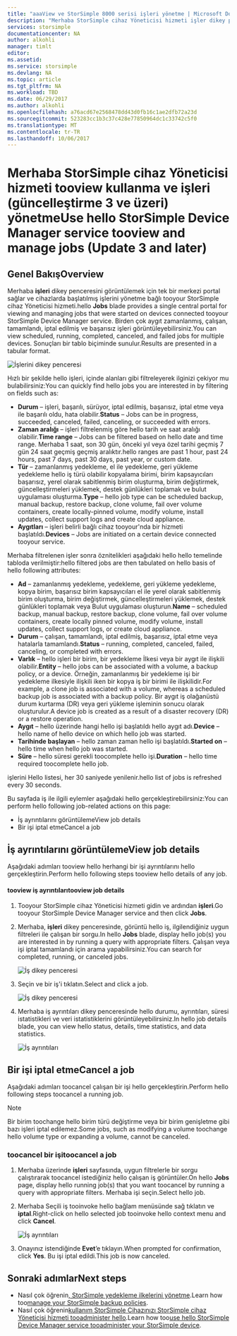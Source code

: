 ```yaml
---
title: "aaaView ve StorSimple 8000 serisi işleri yönetme | Microsoft Docs"
description: "Merhaba StorSimple cihaz Yöneticisi hizmeti işler dikey penceresinde açıklar ve nasıl toouse, tootrack son, geçerli ve zamanlanmış yedekleme işleri."
services: storsimple
documentationcenter: NA
author: alkohli
manager: timlt
editor: 
ms.assetid: 
ms.service: storsimple
ms.devlang: NA
ms.topic: article
ms.tgt_pltfrm: NA
ms.workload: TBD
ms.date: 06/29/2017
ms.author: alkohli
ms.openlocfilehash: a76acd67e2568478dd43d0fb16c1ae2dfb72a23d
ms.sourcegitcommit: 523283cc1b3c37c428e77850964dc1c33742c5f0
ms.translationtype: MT
ms.contentlocale: tr-TR
ms.lasthandoff: 10/06/2017
---
```

# <a name="use-hello-storsimple-device-manager-service-tooview-and-manage-jobs-update-3-and-later"></a><span data-ttu-id="acebe-103">Merhaba StorSimple cihaz Yöneticisi hizmeti tooview kullanma ve işleri (güncelleştirme 3 ve üzeri) yönetme</span><span class="sxs-lookup"><span data-stu-id="acebe-103">Use hello StorSimple Device Manager service tooview and manage jobs (Update 3 and later)</span></span>

## <a name="overview"></a><span data-ttu-id="acebe-104">Genel Bakış</span><span class="sxs-lookup"><span data-stu-id="acebe-104">Overview</span></span>
<span data-ttu-id="acebe-105">Merhaba **işleri** dikey penceresini görüntülemek için tek bir merkezi portal sağlar ve cihazlarda başlatılmış işlerini yönetme bağlı tooyour StorSimple cihaz Yöneticisi hizmeti.</span><span class="sxs-lookup"><span data-stu-id="acebe-105">hello **Jobs** blade provides a single central portal for viewing and managing jobs that were started on devices connected tooyour StorSimple Device Manager service.</span></span> <span data-ttu-id="acebe-106">Birden çok aygıt zamanlanmış, çalışan, tamamlandı, iptal edilmiş ve başarısız işleri görüntüleyebilirsiniz.</span><span class="sxs-lookup"><span data-stu-id="acebe-106">You can view scheduled, running, completed, canceled, and failed jobs for multiple devices.</span></span> <span data-ttu-id="acebe-107">Sonuçları bir tablo biçiminde sunulur.</span><span class="sxs-lookup"><span data-stu-id="acebe-107">Results are presented in a tabular format.</span></span>

![İşlerini dikey penceresi](./media/storsimple-8000-manage-jobs-u2/jobs1.png)

<span data-ttu-id="acebe-109">Hızlı bir şekilde hello işleri, içinde alanları gibi filtreleyerek ilginizi çekiyor mu bulabilirsiniz:</span><span class="sxs-lookup"><span data-stu-id="acebe-109">You can quickly find hello jobs you are interested in by filtering on fields such as:</span></span>

* <span data-ttu-id="acebe-110">**Durum** – işleri, başarılı, sürüyor, iptal edilmiş, başarısız, iptal etme veya ile başarılı oldu, hata olabilir.</span><span class="sxs-lookup"><span data-stu-id="acebe-110">**Status** – Jobs can be in progress, succeeded, canceled, failed, canceling, or succeeded with errors.</span></span>
* <span data-ttu-id="acebe-111">**Zaman aralığı** – işleri filtrelenmiş göre hello tarih ve saat aralığı olabilir.</span><span class="sxs-lookup"><span data-stu-id="acebe-111">**Time range** – Jobs can be filtered based on hello date and time range.</span></span> <span data-ttu-id="acebe-112">Merhaba 1 saat, son 30 gün, önceki yıl veya özel tarihi geçmiş 7 gün 24 saat geçmiş geçmiş aralıktır.</span><span class="sxs-lookup"><span data-stu-id="acebe-112">hello ranges are past 1 hour, past 24 hours, past 7 days, past 30 days, past year, or custom date.</span></span>
* <span data-ttu-id="acebe-113">**Tür** – zamanlanmış yedekleme, el ile yedekleme, geri yükleme yedekleme hello iş türü olabilir kopyalama birimi, birim kapsayıcıları başarısız, yerel olarak sabitlenmiş birim oluşturma, birim değiştirmek, güncelleştirmeleri yüklemek, destek günlükleri toplamak ve bulut uygulaması oluşturma.</span><span class="sxs-lookup"><span data-stu-id="acebe-113">**Type** – hello job type can be scheduled backup, manual backup, restore backup, clone volume, fail over volume containers, create locally-pinned volume, modify volume, install updates, collect support logs and create cloud appliance.</span></span>
* <span data-ttu-id="acebe-114">**Aygıtları** – işleri belirli bağlı cihaz tooyour'nda bir hizmeti başlatıldı.</span><span class="sxs-lookup"><span data-stu-id="acebe-114">**Devices** – Jobs are initiated on a certain device connected tooyour service.</span></span>
  
<span data-ttu-id="acebe-115">Merhaba filtrelenen işler sonra öznitelikleri aşağıdaki hello hello temelinde tabloda verilmiştir:</span><span class="sxs-lookup"><span data-stu-id="acebe-115">hello filtered jobs are then tabulated on hello basis of hello following attributes:</span></span>
  
* <span data-ttu-id="acebe-116">**Ad** – zamanlanmış yedekleme, yedekleme, geri yükleme yedekleme, kopya birim, başarısız birim kapsayıcıları el ile yerel olarak sabitlenmiş birim oluşturma, birim değiştirmek, güncelleştirmeleri yüklemek, destek günlükleri toplamak veya Bulut uygulaması oluşturun.</span><span class="sxs-lookup"><span data-stu-id="acebe-116">**Name** – scheduled backup, manual backup, restore backup, clone volume, fail over volume containers, create locally pinned volume, modify volume, install updates, collect support logs, or create cloud appliance.</span></span>
* <span data-ttu-id="acebe-117">**Durum** – çalışan, tamamlandı, iptal edilmiş, başarısız, iptal etme veya hatalarla tamamlandı.</span><span class="sxs-lookup"><span data-stu-id="acebe-117">**Status** – running, completed, canceled, failed, canceling, or completed with errors.</span></span>
* <span data-ttu-id="acebe-118">**Varlık** – hello işleri bir birim, bir yedekleme İlkesi veya bir aygıt ile ilişkili olabilir.</span><span class="sxs-lookup"><span data-stu-id="acebe-118">**Entity** – hello jobs can be associated with a volume, a backup policy, or a device.</span></span> <span data-ttu-id="acebe-119">Örneğin, zamanlanmış bir yedekleme işi bir yedekleme ilkesiyle ilişkili iken bir kopya iş bir birimi ile ilişkilidir.</span><span class="sxs-lookup"><span data-stu-id="acebe-119">For example, a clone job is associated with a volume, whereas a scheduled backup job is associated with a backup policy.</span></span> <span data-ttu-id="acebe-120">Bir aygıt iş olağanüstü durum kurtarma (DR) veya geri yükleme işleminin sonucu olarak oluşturulur.</span><span class="sxs-lookup"><span data-stu-id="acebe-120">A device job is created as a result of a disaster recovery (DR) or a restore operation.</span></span>
* <span data-ttu-id="acebe-121">**Aygıt** – hello üzerinde hangi hello işi başlatıldı hello aygıt adı.</span><span class="sxs-lookup"><span data-stu-id="acebe-121">**Device** – hello name of hello device on which hello job was started.</span></span>
* <span data-ttu-id="acebe-122">**Tarihinde başlayan** – hello zaman zaman hello işi başlatıldı.</span><span class="sxs-lookup"><span data-stu-id="acebe-122">**Started on** – hello time when hello job was started.</span></span>
* <span data-ttu-id="acebe-123">**Süre** – hello süresi gerekli toocomplete hello işi.</span><span class="sxs-lookup"><span data-stu-id="acebe-123">**Duration** – hello time required toocomplete hello job.</span></span>

<span data-ttu-id="acebe-124">işlerini Hello listesi, her 30 saniyede yenilenir.</span><span class="sxs-lookup"><span data-stu-id="acebe-124">hello list of jobs is refreshed every 30 seconds.</span></span>

<span data-ttu-id="acebe-125">Bu sayfada iş ile ilgili eylemler aşağıdaki hello gerçekleştirebilirsiniz:</span><span class="sxs-lookup"><span data-stu-id="acebe-125">You can perform hello following job-related actions on this page:</span></span>

* <span data-ttu-id="acebe-126">İş ayrıntılarını görüntüleme</span><span class="sxs-lookup"><span data-stu-id="acebe-126">View job details</span></span>
* <span data-ttu-id="acebe-127">Bir işi iptal etme</span><span class="sxs-lookup"><span data-stu-id="acebe-127">Cancel a job</span></span>

## <a name="view-job-details"></a><span data-ttu-id="acebe-128">İş ayrıntılarını görüntüleme</span><span class="sxs-lookup"><span data-stu-id="acebe-128">View job details</span></span>
<span data-ttu-id="acebe-129">Aşağıdaki adımları tooview hello herhangi bir işi ayrıntılarını hello gerçekleştirin.</span><span class="sxs-lookup"><span data-stu-id="acebe-129">Perform hello following steps tooview hello details of any job.</span></span>

#### <a name="tooview-job-details"></a><span data-ttu-id="acebe-130">tooview iş ayrıntıları</span><span class="sxs-lookup"><span data-stu-id="acebe-130">tooview job details</span></span>
1. <span data-ttu-id="acebe-131">Tooyour StorSimple cihaz Yöneticisi hizmeti gidin ve ardından **işleri**.</span><span class="sxs-lookup"><span data-stu-id="acebe-131">Go tooyour StorSimple Device Manager service and then click **Jobs**.</span></span>

2. <span data-ttu-id="acebe-132">Merhaba, **işleri** dikey penceresinde, görüntü hello iş, ilgilendiğiniz uygun filtreleri ile çalışan bir sorgu.</span><span class="sxs-lookup"><span data-stu-id="acebe-132">In hello **Jobs** blade, display hello job(s) you are interested in by running a query with appropriate filters.</span></span> <span data-ttu-id="acebe-133">Çalışan veya işi iptal tamamlandı için arama yapabilirsiniz.</span><span class="sxs-lookup"><span data-stu-id="acebe-133">You can search for completed, running, or canceled jobs.</span></span>

    ![İş dikey penceresi](./media/storsimple-8000-manage-jobs-u2/jobs1.png)

2. <span data-ttu-id="acebe-135">Seçin ve bir iş'i tıklatın.</span><span class="sxs-lookup"><span data-stu-id="acebe-135">Select and click a job.</span></span>

    ![İş dikey penceresi](./media/storsimple-8000-manage-jobs-u2/jobs3.png)

3. <span data-ttu-id="acebe-137">Merhaba iş ayrıntıları dikey penceresinde hello durumu, ayrıntıları, süresi istatistikleri ve veri istatistiklerini görüntüleyebilirsiniz.</span><span class="sxs-lookup"><span data-stu-id="acebe-137">In hello job details blade, you can view hello status, details, time statistics, and data statistics.</span></span>
   
    ![İş ayrıntıları](./media/storsimple-8000-manage-jobs-u2/jobs4.png)

## <a name="cancel-a-job"></a><span data-ttu-id="acebe-139">Bir işi iptal etme</span><span class="sxs-lookup"><span data-stu-id="acebe-139">Cancel a job</span></span>
<span data-ttu-id="acebe-140">Aşağıdaki adımları toocancel çalışan bir işi hello gerçekleştirin.</span><span class="sxs-lookup"><span data-stu-id="acebe-140">Perform hello following steps toocancel a running job.</span></span>

> [!NOTE]
> <span data-ttu-id="acebe-141">Bir birim toochange hello birim türü değiştirme veya bir birim genişletme gibi bazı işleri iptal edilemez.</span><span class="sxs-lookup"><span data-stu-id="acebe-141">Some jobs, such as modifying a volume toochange hello volume type or expanding a volume, cannot be canceled.</span></span>


### <a name="toocancel-a-job"></a><span data-ttu-id="acebe-142">toocancel bir işi</span><span class="sxs-lookup"><span data-stu-id="acebe-142">toocancel a job</span></span>
1. <span data-ttu-id="acebe-143">Merhaba üzerinde **işleri** sayfasında, uygun filtrelerle bir sorgu çalıştırarak toocancel istediğiniz hello çalışan iş görüntüler.</span><span class="sxs-lookup"><span data-stu-id="acebe-143">On hello **Jobs** page, display hello running job(s) that you want toocancel by running a query with appropriate filters.</span></span> <span data-ttu-id="acebe-144">Merhaba işi seçin.</span><span class="sxs-lookup"><span data-stu-id="acebe-144">Select hello job.</span></span>

2. <span data-ttu-id="acebe-145">Merhaba Seçili iş tooinvoke hello bağlam menüsünde sağ tıklatın ve **iptal**.</span><span class="sxs-lookup"><span data-stu-id="acebe-145">Right-click on hello selected job tooinvoke hello context menu and click **Cancel**.</span></span>

    ![İş ayrıntıları](./media/storsimple-8000-manage-jobs-u2/jobs2.png)

3. <span data-ttu-id="acebe-147">Onayınız istendiğinde **Evet**’e tıklayın.</span><span class="sxs-lookup"><span data-stu-id="acebe-147">When prompted for confirmation, click **Yes**.</span></span> <span data-ttu-id="acebe-148">Bu işi iptal edildi.</span><span class="sxs-lookup"><span data-stu-id="acebe-148">This job is now canceled.</span></span>

## <a name="next-steps"></a><span data-ttu-id="acebe-149">Sonraki adımlar</span><span class="sxs-lookup"><span data-stu-id="acebe-149">Next steps</span></span>
* <span data-ttu-id="acebe-150">Nasıl çok öğrenin[, StorSimple yedekleme ilkelerini yönetme](storsimple-8000-manage-backup-policies-u2.md).</span><span class="sxs-lookup"><span data-stu-id="acebe-150">Learn how too[manage your StorSimple backup policies](storsimple-8000-manage-backup-policies-u2.md).</span></span>
* <span data-ttu-id="acebe-151">Nasıl çok öğrenin[kullanım StorSimple Cihazınızı StorSimple cihaz Yöneticisi hizmeti tooadminister hello](storsimple-8000-manager-service-administration.md).</span><span class="sxs-lookup"><span data-stu-id="acebe-151">Learn how too[use hello StorSimple Device Manager service tooadminister your StorSimple device](storsimple-8000-manager-service-administration.md).</span></span>


